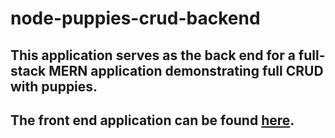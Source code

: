 # node-puppies-crud-backend
## This application serves as the back end for a full-stack MERN application demonstrating full CRUD with puppies.  
## The front end application can be found [here](https://github.com/mongoose-airlines/react-puppies-crud-frontend).
